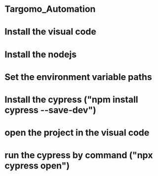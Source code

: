 # Targomo_Automation

# Install the visual code
# Install the nodejs
# Set the environment variable paths
# Install the cypress ("npm install cypress --save-dev")
# open the project in the visual code
# run the cypress by command ("npx cypress open")
